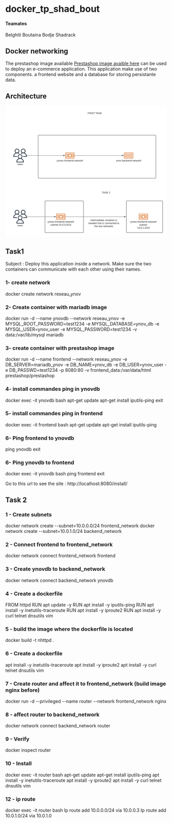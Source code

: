 # docker_tp_shad_bout
#### Teamates
Belghiti Boutaina
Bodje Shadrack

## Docker networking

The prestashop image available [Prestashop image avaible here](https://hub.docker.com/r/bitnami/prestashop) can be used to deploy an e-commerce application. This application make use of two components. a frontend website and a database for storing persistante data.

## Architecture
![Architecture diagram](archi.png)

## Task1
Subject : Deploy this application inside a network. Make sure the two containers can communicate with each other using their names.

### 1- create network 
docker create network reseau_ynov

### 2- Create container with mariadb image
docker run -d --name ynovdb --network reseau_ynov -e MYSQL_ROOT_PASSWORD=test1234 -e MYSQL_DATABASE=ynov_db -e MYSQL_USER=ynov_user -e MYSQL_PASSWORD=test1234 -v data:/var/lib/mysql mariadb

### 3- create container with prestashop image
docker run -d --name frontend --network reseau_ynov -e DB_SERVER=mariadb_ynov -e DB_NAME=ynov_db -e DB_USER=ynov_user -e DB_PASSWD=test1234 -p 8080:80 -v frontend_data:/var/data/html prestashop/prestashop

### 4- install commandes ping in ynovdb
docker exec -it ynovdb bash
apt-get update
apt-get install iputils-ping
exit


### 5- install commandes ping in frontend
docker exec -it frontend bash
apt-get update
apt-get install iputils-ping


### 6- Ping frontend to ynovdb 
ping ynovdb
exit

### 6- Ping ynovdb to frontend 
docker exec -it ynovdb bash
ping frontend
exit

Go to this url to see the site : http://localhost:8080/install/

## Task 2

### 1 - Create subnets
docker network create --subnet=10.0.0.0/24 frontend_network
docker network create --subnet=10.0.1.0/24 backend_network

### 2 - Connect frontend to frontend_network
docker network connect frontend_network frontend

### 3 - Create ynovdb to backend_network
docker network connect backend_network ynovdb

### 4 - Create a dockerfile
FROM httpd
RUN apt update -y 
RUN apt install -y iputils-ping
RUN apt install -y inetutils-traceroute
RUN apt install -y iproute2
RUN apt install -y curl telnet dnsutils vim

### 5 - build the image where the dockerfile is located
docker build -t nhttpd .

### 6 - Create a dockerfile
apt install -y inetutils-traceroute
apt install -y iproute2
apt install -y curl telnet dnsutils vim

### 7 - Create router and affect it to frontend_network (build image nginx before)
docker run -d --privileged --name router --network frontend_network nginx

### 8 - affect router to backend_network
docker network connect backend_network router

### 9 - Verify
docker inspect router

### 10 - Install
docker exec -it router bash
apt-get update
apt-get install iputils-ping
apt install -y inetutils-traceroute
apt install -y iproute2
apt install -y curl telnet dnsutils vim

### 12 - ip route
docker exec -it router bash
Ip route add 10.0.0.0/24 via 10.0.0.3
Ip route add 10.0.1.0/24 via 10.0.1.0
